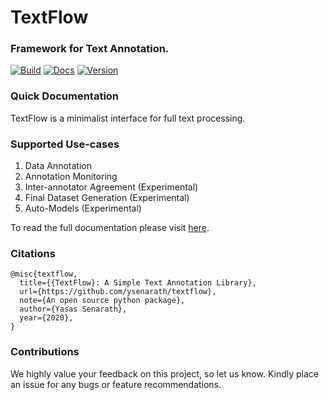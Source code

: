 # TextFlow

### Framework for Text Annotation.

[![Build](https://github.com/ysenarath/textflow/workflows/Python%20package/badge.svg)](https://github.com/ysenarath/textflow)
[![Docs](https://readthedocs.org/projects/pip/badge?version=latest&style=flat)](https://docs.textflow.app/)
[![Version](https://img.shields.io/pypi/v/textflow)](https://pypi.org/project/textflow/)

### Quick Documentation

TextFlow is a minimalist interface for full text processing.

### Supported Use-cases

1) Data Annotation 
2) Annotation Monitoring
3) Inter-annotator Agreement (Experimental)
4) Final Dataset Generation (Experimental)
5) Auto-Models (Experimental)
    
To read the full documentation please visit [here](https://docs.textflow.app/).

### Citations

```
@misc{textflow,
  title={{TextFlow}: A Simple Text Annotation Library},
  url={https://github.com/ysenarath/textflow},
  note={An open source python package},
  author={Yasas Senarath},
  year={2020},
}
```

### Contributions

We highly value your feedback on this project, 
so let us know. Kindly place an issue for any bugs or feature recommendations.
